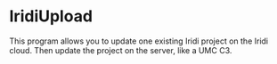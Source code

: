 # IridiUpload
This program allows you to update one existing Iridi project on the Iridi cloud. Then update the project on the server, like a UMC C3.
